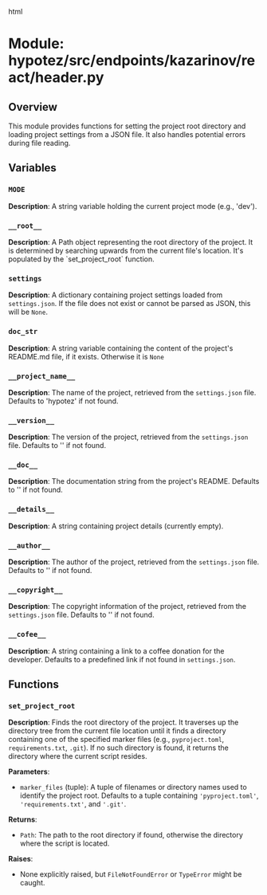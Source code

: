 html
<h1>Module: hypotez/src/endpoints/kazarinov/react/header.py</h1>

<h2>Overview</h2>
<p>This module provides functions for setting the project root directory and loading project settings from a JSON file.  It also handles potential errors during file reading.</p>

<h2>Variables</h2>

<h3><code>MODE</code></h3>
<p><strong>Description</strong>: A string variable holding the current project mode (e.g., 'dev').</p>

<h3><code>__root__</code></h3>
<p><strong>Description</strong>: A Path object representing the root directory of the project.  It is determined by searching upwards from the current file's location. It's populated by the `set_project_root` function. </p>
<h3><code>settings</code></h3>
<p><strong>Description</strong>: A dictionary containing project settings loaded from <code>settings.json</code>.  If the file does not exist or cannot be parsed as JSON, this will be <code>None</code>.</p>
<h3><code>doc_str</code></h3>
<p><strong>Description</strong>: A string variable containing the content of the project's README.md file, if it exists.  Otherwise it is <code>None</code></p>
<h3><code>__project_name__</code></h3>
<p><strong>Description</strong>: The name of the project, retrieved from the <code>settings.json</code> file. Defaults to 'hypotez' if not found. </p>
<h3><code>__version__</code></h3>
<p><strong>Description</strong>: The version of the project, retrieved from the <code>settings.json</code> file. Defaults to '' if not found. </p>
<h3><code>__doc__</code></h3>
<p><strong>Description</strong>: The documentation string from the project's README. Defaults to '' if not found.</p>
<h3><code>__details__</code></h3>
<p><strong>Description</strong>: A string containing project details (currently empty). </p>
<h3><code>__author__</code></h3>
<p><strong>Description</strong>: The author of the project, retrieved from the <code>settings.json</code> file. Defaults to '' if not found.</p>
<h3><code>__copyright__</code></h3>
<p><strong>Description</strong>: The copyright information of the project, retrieved from the <code>settings.json</code> file. Defaults to '' if not found.</p>
<h3><code>__cofee__</code></h3>
<p><strong>Description</strong>: A string containing a link to a coffee donation for the developer. Defaults to a predefined link if not found in <code>settings.json</code>.</p>



<h2>Functions</h2>

<h3><code>set_project_root</code></h3>
<p><strong>Description</strong>: Finds the root directory of the project. It traverses up the directory tree from the current file location until it finds a directory containing one of the specified marker files (e.g., <code>pyproject.toml</code>, <code>requirements.txt</code>, <code>.git</code>).  If no such directory is found, it returns the directory where the current script resides.</p>

<p><strong>Parameters</strong>:</p>
<ul>
  <li><code>marker_files</code> (tuple): A tuple of filenames or directory names used to identify the project root.  Defaults to a tuple containing <code>'pyproject.toml'</code>, <code>'requirements.txt'</code>, and <code>'.git'</code>. </li>
</ul>

<p><strong>Returns</strong>:</p>
<ul>
  <li><code>Path</code>: The path to the root directory if found, otherwise the directory where the script is located.</li>
</ul>



<p><strong>Raises</strong>:</p>
<ul>
  <li>None explicitly raised, but <code>FileNotFoundError</code> or <code>TypeError</code> might be caught.</li>
</ul>